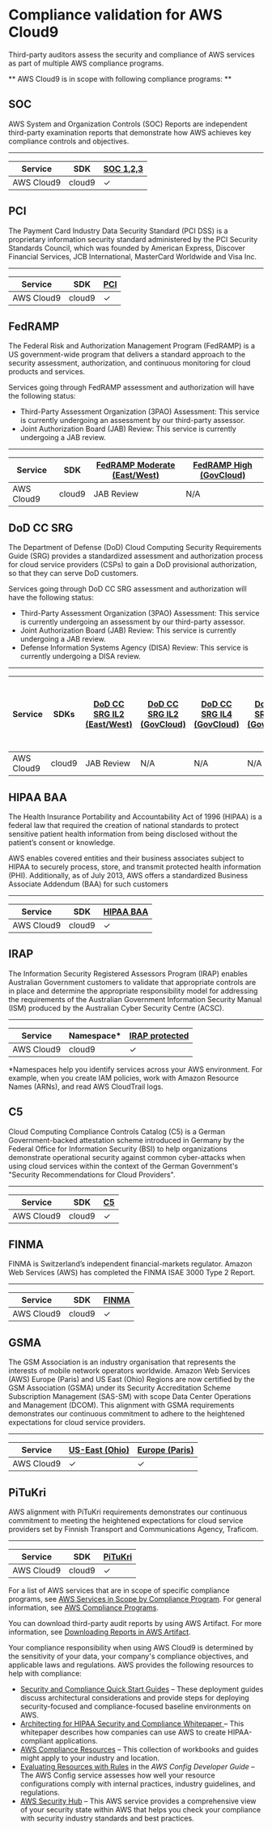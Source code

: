 # Compliance validation for AWS Cloud9<a name="compliance-validation"></a>

Third\-party auditors assess the security and compliance of AWS services as part of multiple AWS compliance programs\.

** AWS Cloud9 is in scope with following compliance programs: ** 

## SOC<a name="soc-compliance"></a>

AWS System and Organization Controls \(SOC\) Reports are independent third\-party examination reports that demonstrate how AWS achieves key compliance controls and objectives\.


****  

| Service | SDK | [SOC 1,2,3](https://aws.amazon.com/compliance/soc-faqs/)  | 
| --- | --- | --- | 
|  AWS Cloud9  |  cloud9  |  ✓  | 

## PCI<a name="pci-compliance"></a>

The Payment Card Industry Data Security Standard \(PCI DSS\) is a proprietary information security standard administered by the PCI Security Standards Council, which was founded by American Express, Discover Financial Services, JCB International, MasterCard Worldwide and Visa Inc\.


****  

| Service | SDK | [PCI](https://aws.amazon.com/compliance/pci-dss-level-1-faqs/)  | 
| --- | --- | --- | 
|  AWS Cloud9  |  cloud9  |  ✓  | 

## FedRAMP<a name="fedramp-compliance"></a>

The Federal Risk and Authorization Management Program \(FedRAMP\) is a US government\-wide program that delivers a standard approach to the security assessment, authorization, and continuous monitoring for cloud products and services\. 

Services going through FedRAMP assessment and authorization will have the following status:
+ Third\-Party Assessment Organization \(3PAO\) Assessment: This service is currently undergoing an assessment by our third\-party assessor\.
+ Joint Authorization Board \(JAB\) Review: This service is currently undergoing a JAB review\.


****  

| Service | SDK | [FedRAMP Moderate \(East/West\)](https://aws.amazon.com/compliance/fedramp/)  | [FedRAMP High \(GovCloud\)](https://aws.amazon.com/compliance/fedramp/)  | 
| --- | --- | --- | --- | 
|  AWS Cloud9  |  cloud9  |  JAB Review  |  N/A  | 

## DoD CC SRG<a name="dod-cc-srg-compliance-compliance"></a>

The Department of Defense \(DoD\) Cloud Computing Security Requirements Guide \(SRG\) provides a standardized assessment and authorization process for cloud service providers \(CSPs\) to gain a DoD provisional authorization, so that they can serve DoD customers\.

Services going through DoD CC SRG assessment and authorization will have the following status:
+ Third\-Party Assessment Organization \(3PAO\) Assessment: This service is currently undergoing an assessment by our third\-party assessor\.
+ Joint Authorization Board \(JAB\) Review: This service is currently undergoing a JAB review\.
+ Defense Information Systems Agency \(DISA\) Review: This service is currently undergoing a DISA review\.


****  

| Service | SDKs | [DoD CC SRG IL2 \(East/West\)](https://aws.amazon.com/compliance/dod/)  | [DoD CC SRG IL2 \(GovCloud\)](https://aws.amazon.com/compliance/dod/)  | [DoD CC SRG IL4 \(GovCloud\)](https://aws.amazon.com/compliance/dod/)  | [DoD CC SRG IL5 \(GovCloud\)](https://aws.amazon.com/compliance/dod/)   | [DoD CC SRG IL6 \(AWS Secret Region\)](https://aws.amazon.com/compliance/dod/)   | 
| --- | --- | --- | --- | --- | --- | --- | 
|  AWS Cloud9  |  cloud9  |  JAB Review  |  N/A  |  N/A  |  N/A  |  N/A  | 

## HIPAA BAA<a name="hipaa-baa-compliance"></a>

The Health Insurance Portability and Accountability Act of 1996 \(HIPAA\) is a federal law that required the creation of national standards to protect sensitive patient health information from being disclosed without the patient’s consent or knowledge\.

AWS enables covered entities and their business associates subject to HIPAA to securely process, store, and transmit protected health information \(PHI\)\. Additionally, as of July 2013, AWS offers a standardized Business Associate Addendum \(BAA\) for such customers


****  

| Service | SDK | [HIPAA BAA](https://aws.amazon.com/compliance/hipaa-compliance/)  | 
| --- | --- | --- | 
|  AWS Cloud9  |  cloud9  |  ✓  | 

## IRAP<a name="irap-compliance"></a>

The Information Security Registered Assessors Program \(IRAP\) enables Australian Government customers to validate that appropriate controls are in place and determine the appropriate responsibility model for addressing the requirements of the Australian Government Information Security Manual \(ISM\) produced by the Australian Cyber Security Centre \(ACSC\)\.


****  

| Service | Namespace\* | [IRAP protected](https://aws.amazon.com/compliance/irap/)  | 
| --- | --- | --- | 
|  AWS Cloud9  |  cloud9  |  ✓  | 

\*Namespaces help you identify services across your AWS environment\. For example, when you create IAM policies, work with Amazon Resource Names \(ARNs\), and read AWS CloudTrail logs\. 

## C5<a name="c5-compliance"></a>

Cloud Computing Compliance Controls Catalog \(C5\) is a German Government\-backed attestation scheme introduced in Germany by the Federal Office for Information Security \(BSI\) to help organizations demonstrate operational security against common cyber\-attacks when using cloud services within the context of the German Government's "Security Recommendations for Cloud Providers"\.


****  

| Service | SDK | [C5](https://aws.amazon.com/compliance/bsi-c5/)  | 
| --- | --- | --- | 
|  AWS Cloud9  |  cloud9  |  ✓  | 

## FINMA<a name="finma-compliance"></a>

FINMA is Switzerland’s independent financial\-markets regulator\. Amazon Web Services \(AWS\) has completed the FINMA ISAE 3000 Type 2 Report\.


****  

| Service | SDK | [FINMA](https://aws.amazon.com/compliance/finma/)  | 
| --- | --- | --- | 
|  AWS Cloud9  |  cloud9  |  ✓  | 

## GSMA<a name="gsma-compliance"></a>

The GSM Association is an industry organisation that represents the interests of mobile network operators worldwide\. Amazon Web Services \(AWS\) Europe \(Paris\) and US East \(Ohio\) Regions are now certified by the GSM Association \(GSMA\) under its Security Accreditation Scheme Subscription Management \(SAS\-SM\) with scope Data Center Operations and Management \(DCOM\)\. This alignment with GSMA requirements demonstrates our continuous commitment to adhere to the heightened expectations for cloud service providers\. 


****  

| Service | [US\-East \(Ohio\)](https://aws.amazon.com/compliance/gsma/) | [Europe \(Paris\)](https://aws.amazon.com/compliance/gsma/)  | 
| --- | --- | --- | 
|  AWS Cloud9  |  ✓  |  ✓  | 

## PiTuKri<a name="pitukri-compliance"></a>

 AWS alignment with PiTuKri requirements demonstrates our continuous commitment to meeting the heightened expectations for cloud service providers set by Finnish Transport and Communications Agency, Traficom\.


****  

| Service | SDK | [PiTuKri](https://aws.amazon.com/compliance/pitukri/)  | 
| --- | --- | --- | 
|  AWS Cloud9  |  cloud9  |  ✓  | 

For a list of AWS services that are in scope of specific compliance programs, see [AWS Services in Scope by Compliance Program](http://aws.amazon.com/compliance/services-in-scope/)\. For general information, see [AWS Compliance Programs](http://aws.amazon.com/compliance/programs/)\.

You can download third\-party audit reports by using AWS Artifact\. For more information, see [Downloading Reports in AWS Artifact](https://docs.aws.amazon.com/artifact/latest/ug/downloading-documents.html)\.

Your compliance responsibility when using AWS Cloud9 is determined by the sensitivity of your data, your company's compliance objectives, and applicable laws and regulations\. AWS provides the following resources to help with compliance:
+ [Security and Compliance Quick Start Guides](http://aws.amazon.com/quickstart/?awsf.quickstart-homepage-filter=categories%23security-identity-compliance) – These deployment guides discuss architectural considerations and provide steps for deploying security\-focused and compliance\-focused baseline environments on AWS\.
+ [Architecting for HIPAA Security and Compliance Whitepaper ](https://d0.awsstatic.com/whitepapers/compliance/AWS_HIPAA_Compliance_Whitepaper.pdf) – This whitepaper describes how companies can use AWS to create HIPAA\-compliant applications\.
+ [AWS Compliance Resources](http://aws.amazon.com/compliance/resources/) – This collection of workbooks and guides might apply to your industry and location\.
+ [Evaluating Resources with Rules](https://docs.aws.amazon.com/config/latest/developerguide/evaluate-config.html) in the *AWS Config Developer Guide* – The AWS Config service assesses how well your resource configurations comply with internal practices, industry guidelines, and regulations\.
+ [AWS Security Hub](https://docs.aws.amazon.com/securityhub/latest/userguide/what-is-securityhub.html) – This AWS service provides a comprehensive view of your security state within AWS that helps you check your compliance with security industry standards and best practices\.